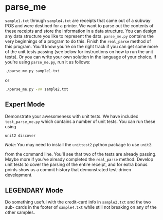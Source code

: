 parse_me
========

`sample1.txt` through `sample4.txt` are receipts that came out of a subway POS
and were destined for a printer. We want to parse out the contents of these
receipts and store the information in a data structure. You can design any data
structure you like to represent the data. `parse_me.py` contains the very
beginnings of a program to do this. Finish the `real_parse` method of this
program. You'll know you're on the right track if you can get some more of the
unit tests passing (see below for instructions on how to run the unit tests).
Or you can write your own solution in the language of your choice.  If you're
using `parse_me.py`, run it as follows:

```sh
./parse_me.py sample1.txt
```

or

```sh
./parse_me.py -vv sample2.txt
```

Expert Mode
-----------

Demonstrate your awesomeness with unit tests. We have included
`test_parse_me.py` which contains a number of unit tests. You can run these
using

```sh
unit2 discover
```

*Note*: You may need to install the `unittest2` python package to use `unit2`.

from the command line. You'll see that two of the tests are already passing.
Maybe more if you've already completed the `real_parse` method. Develop unit
tests to cover the parsing of the entire receipt, and for extra bonus points
show us a commit history that demonstrated test-driven development.

LEGENDARY Mode
--------------

Do something useful with the credit-card info in `sample2.txt` and the two sub-
cards in the footer of `sample4.txt` while still not breaking on any of the
other samples.
